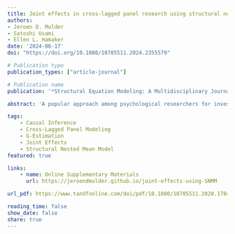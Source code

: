 ```yaml
---
title: Joint effects in cross-lagged panel research using structural nested mean models
authors:
- Jeroen D. Mulder
- Satoshi Usami
- Ellen L. Hamaker
date: '2024-06-17'
doi: "https://doi.org/10.1080/10705511.2024.2355579"

# Publication type
publication_types: ["article-journal"]

# Publication name
publication: '*Structural Equation Modeling: A Multidisciplinary Journal*'

abstract: 'A popular approach among psychological researchers for investigating causal relationships from panel data is cross-lagged panel modeling within the structural equation modeling (SEM) framework. However, SEM models are critiqued in the causal inference literature for relying on unnecessarily many parametric assumptions, increasing the risk of model misspecification and bias. Instead, the use of structural nested mean models (SNMMs) with G-estimation is promoted as an approach that relies on fewer assumptions and therefore, in principle, leads to more valid causal conclusions. However, the uptake of SNMMs and G-estimation in the psychological literature is lacking, hampered by a disconnect between the causal inference literature, and the modeling practices that psychological researchers are familiar with. We bridge this divide by introducing joint effects, linear SNMMs, and G-estimation in the context of cross-lagged panel research, and comparing these to cross-lagged panel modeling approaches from SEM. A substantive example from psychological practice is used throughout.'

tags: 
    - Causal Inference
    - Cross-Lagged Panel Modeling
    - G-Estimation
    - Joint Effects
    - Structural Nested Mean Model
featured: true

links: 
    - name: Online Supplementary Materials
      url: https://jeroendmulder.github.io/joint-effects-using-SNMM

url_pdf: https://www.tandfonline.com/doi/pdf/10.1080/10705511.2020.1784738?download=true

reading_time: false
show_date: false
share: true
---
```

